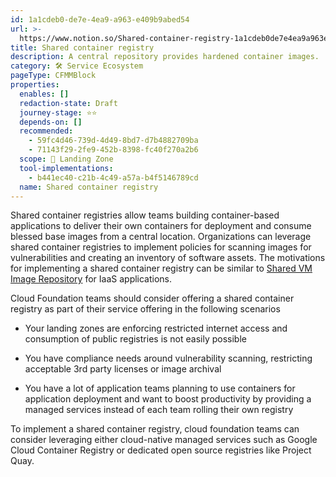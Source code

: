 ```yaml
---
id: 1a1cdeb0-de7e-4ea9-a963-e409b9abed54
url: >-
  https://www.notion.so/Shared-container-registry-1a1cdeb0de7e4ea9a963e409b9abed54
title: Shared container registry
description: A central repository provides hardened container images.
category: 🛠 Service Ecosystem
pageType: CFMMBlock
properties:
  enables: []
  redaction-state: Draft
  journey-stage: ⭐️⭐️
  depends-on: []
  recommended:
    - 59fc4d46-739d-4d49-8bd7-d7b4882709ba
    - 71143f29-2fe9-452b-8398-fc40f270a2b6
  scope: 🛬 Landing Zone
  tool-implementations:
    - b441ec40-c21b-4c49-a57a-b4f5146789cd
  name: Shared container registry
---
```


Shared container registries allow teams building container-based applications to deliver their own containers for deployment and consume blessed base images from a central location. Organizations can leverage shared container registries to implement policies for scanning images for vulnerabilities and creating an inventory of software assets. The motivations for implementing a shared container registry can be similar to [Shared VM Image Repository](./shared-vm-image-repository.md) for IaaS applications.

Cloud Foundation teams should consider offering a shared container registry as part of their service offering in the following scenarios

- Your landing zones are enforcing restricted internet access and consumption of public registries is not easily possible

- You have compliance needs around vulnerability scanning, restricting acceptable 3rd party licenses or image archival

- You have a lot of application teams planning to use containers for application deployment and want to boost productivity by providing a managed services instead of each team rolling their own registry

To implement a shared container registry, cloud foundation teams can consider leveraging either cloud-native managed services such as Google Cloud Container Registry or dedicated open source registries like Project Quay.

